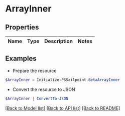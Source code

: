 # ArrayInner
## Properties

Name | Type | Description | Notes
------------ | ------------- | ------------- | -------------

## Examples

- Prepare the resource
```powershell
$ArrayInner = Initialize-PSSailpoint.BetaArrayInner 
```

- Convert the resource to JSON
```powershell
$ArrayInner | ConvertTo-JSON
```

[[Back to Model list]](../README.md#documentation-for-models) [[Back to API list]](../README.md#documentation-for-api-endpoints) [[Back to README]](../README.md)


